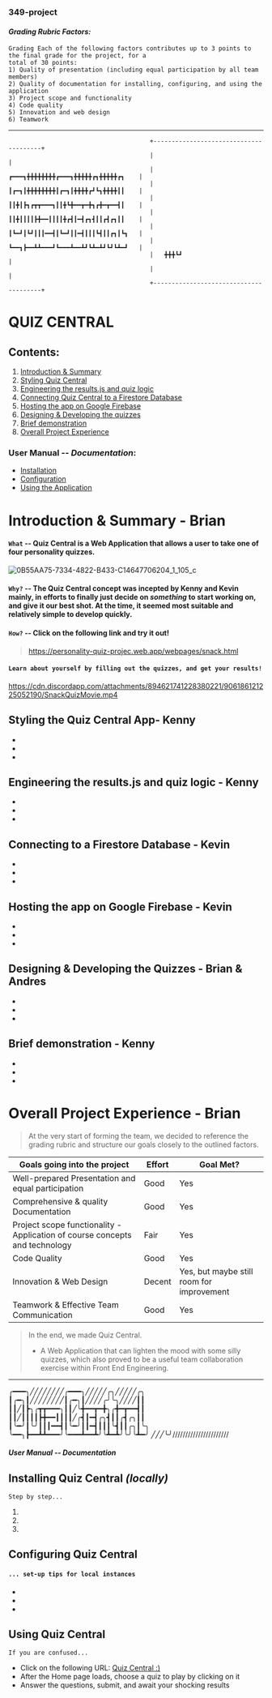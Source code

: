 ### 349-project

#### *Grading Rubric Factors:*

```
Grading Each of the following factors contributes up to 3 points to the final grade for the project, for a
total of 30 points:
1) Quality of presentation (including equal participation by all team members)
2) Quality of documentation for installing, configuring, and using the application
3) Project scope and functionality
4) Code quality
5) Innovation and web design
6) Teamwork
```

---------------------------------------




                                           +---------------------------------------+
                                           |                                       |
                                           |   ┏━━━┓╋╋╋╋╋╋╋╋┏━━━┓╋╋╋╋╋┏┓╋╋╋╋╋┏┓    |
                                           |   ┃┏━┓┃╋╋╋╋╋╋╋╋┃┏━┓┃╋╋╋╋┏┛┗┓╋╋╋╋┃┃    |
                                           |   ┃┃╋┃┣┓┏┳┳━━━┓┃┃╋┗╋━━┳━╋┓┏╋━┳━━┫┃    |
                                           |   ┃┃╋┃┃┃┃┣╋━━┃┃┃┃╋┏┫┃━┫┏┓┫┃┃┏┫┏┓┃┃    |
                                           |   ┃┗━┛┃┗┛┃┃┃━━┫┃┗━┛┃┃━┫┃┃┃┗┫┃┃┏┓┃┗┓   |
                                           |   ┗━━┓┣━━┻┻━━━┛┗━━━┻━━┻┛┗┻━┻┛┗┛┗┻━┛   |
                                           |   ╋╋╋┗┛                               |
                                           |                                       |
                                           +---------------------------------------+

                                                         
                                                         
# QUIZ CENTRAL                                                    

## Contents:

 1. [Introduction & Summary](https://github.com/ktranfullerton2000/349-project/blob/main/README.md#introduction--summary---brian)
 2. [Styling Quiz Central](https://github.com/ktranfullerton2000/349-project/blob/main/README.md#styling-the-quiz-central-app--kenny)
 3. [Engineering the results.js and quiz logic](https://github.com/ktranfullerton2000/349-project/blob/main/README.md#engineering-the-resultsjs-and-quiz-logic---kenny)
 4. [Connecting Quiz Central to a Firestore Database](https://github.com/ktranfullerton2000/349-project/blob/main/README.md#connecting-to-a-firestore-database---kevin)
 5. [Hosting the app on Google Firebase](https://github.com/ktranfullerton2000/349-project/blob/main/README.md#hosting-the-app-on-google-firebase---kevin)
 6. [Designing & Developing the quizzes](https://github.com/ktranfullerton2000/349-project/blob/main/README.md#designing--developing-the-quizzes---brian--andres)
 7. [Brief demonstration](https://github.com/ktranfullerton2000/349-project/blob/main/README.md#brief-demonstration---kenny)
 8. [Overall Project Experience](https://github.com/ktranfullerton2000/349-project/blob/main/README.md#overall-project-experience---brian)


### User Manual -- *Documentation*:
 - [Installation](https://github.com/ktranfullerton2000/349-project/blob/main/README.md#installing-quiz-central)
 - [Configuration](https://github.com/ktranfullerton2000/349-project/blob/main/README.md#configuring-quiz-central)
 - [Using the Application](https://github.com/ktranfullerton2000/349-project/blob/main/README.md#using-quiz-cenrtal)


# Introduction & Summary - Brian


#### `What` -- Quiz Central is a Web Application that allows a user to take one of four personality quizzes. 


![0B55AA75-7334-4822-B433-C14647706204_1_105_c](https://user-images.githubusercontent.com/47013770/140525289-4e97ccb6-e45e-4bf7-8d13-a8619dca8f81.jpeg)


#### `Why?` -- The Quiz Central concept was incepted by Kenny and Kevin mainly, in efforts to finally just decide on *something* to start working on, and give it our best shot. At the time, it seemed most suitable and relatively simple to develop quickly.


#### `How?` -- Click on the following link and try it out! 

> https://personality-quiz-projec.web.app/webpages/snack.html


#### `Learn about yourself by filling out the quizzes, and get your results!`

https://cdn.discordapp.com/attachments/894621741228380221/906186121225052190/SnackQuizMovie.mp4



## Styling the Quiz Central App- Kenny
-
-
-

## Engineering the results.js and quiz logic - Kenny
-
-
-

## Connecting to a Firestore Database - Kevin
-
-
-

## Hosting the app on Google Firebase - Kevin
-
-
-

## Designing & Developing the Quizzes - Brian & Andres
-
-
-

## Brief demonstration - Kenny
-
-
-

# Overall Project Experience - Brian
 
> At the very start of forming the team, we decided to reference the grading rubric and structure our goals closely to the outlined factors.


Goals going into the project | Effort | Goal Met? 
---------------------------- | ------ | ---------
Well-prepared Presentation and equal participation | Good | Yes
Comprehensive & quality Documentation | Good | Yes
Project scope functionality - Application of course concepts and technology | Fair | Yes
Code Quality | Good | Yes
Innovation & Web Design | Decent | Yes, but maybe still room for improvement
Teamwork & Effective Team Communication | Good | Yes


> In the end, we made Quiz Central.
> 
> - A Web Application that can lighten the mood with some silly quizzes, which also proved to be a useful team collaboration exercise within Front End Engineering.


------------------------------------


╭━━━╮╱╱╱╱╱╱╱╱╭━━━╮╱╱╱╱╱╭╮╱╱╱╱╱╭╮
┃╭━╮┃╱╱╱╱╱╱╱╱┃╭━╮┃╱╱╱╱╭╯╰╮╱╱╱╱┃┃
┃┃╱┃┣╮╭┳┳━━━╮┃┃╱╰╋━━┳━╋╮╭╋━┳━━┫┃
┃┃╱┃┃┃┃┣╋━━┃┃┃┃╱╭┫┃━┫╭╮┫┃┃╭┫╭╮┃┃
┃╰━╯┃╰╯┃┃┃━━┫┃╰━╯┃┃━┫┃┃┃╰┫┃┃╭╮┃╰╮
╰━━╮┣━━┻┻━━━╯╰━━━┻━━┻╯╰┻━┻╯╰╯╰┻━╯
╱╱╱╰╯///////\///////////\////



#####  *User Manual* -- *Documentation*

## Installing Quiz Central *(locally)*
`Step by step...`
  
  1.
  2.
  3.
  
## Configuring Quiz Central
#### `... set-up tips for local instances`
-
-
-

## Using Quiz Central

`If you are confused...`

- Click on the following URL: [Quiz Central :)](https://personality-quiz-projec.web.app/index.html)
- After the Home page loads, choose a quiz to play by clicking on it
- Answer the questions, submit, and await your shocking results
